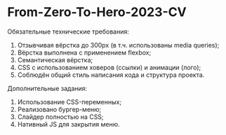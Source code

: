 # From-Zero-To-Hero-2023-CV

Обязательные технические требования:
1. Отзывчивая вёрстка до 300px (в т.ч. использованы media queries);
2. Вёрстка выполнена с применением flexbox;
3. Семантическая вёрстка;
4. CSS с использованием ховеров (ссылки) и анимации (лого);
5. Соблюдён общий стиль написания кода и структура проекта.

Дополнительные задания:
1. Использование CSS-переменных;
2. Реализовано бургер-меню;
3. Слайдер полностью на CSS;
4. Нативный JS для закрытия меню.
